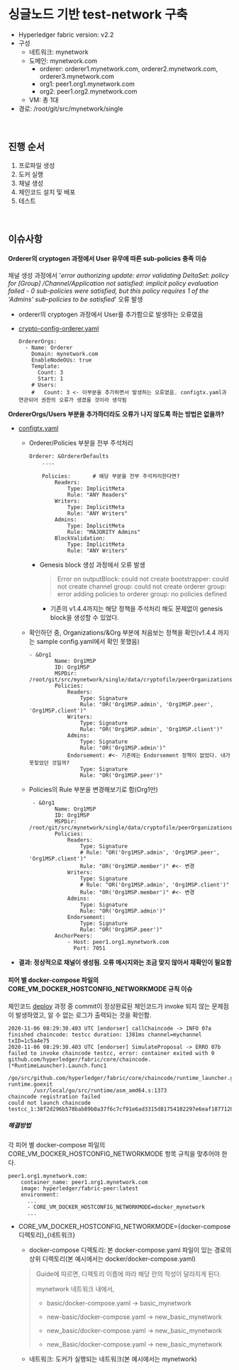

# 싱글노드 기반 test-network 구축

- Hyperledger fabric version: v2.2
- 구성
  - 네트워크: mynetwork
  - 도메인: mynetwork.com
    - orderer: orderer1.mynetwork.com, orderer2.mynetwork.com, orderer3.mynetwork.com
    - org1: peer1.org1.mynetwork.com
    - org2: peer1.org2.mynetwork.com
  - VM: 총 1대
- 경로: /root/git/src/mynetwork/single

<br>

## 진행 순서

1. 프로파일 생성
2. 도커 실행
3. 채널 생성
4. 체인코드 설치 및 배포 
5. 테스트

<br>

## 이슈사항

####  Orderer의 cryptogen 과정에서 User 유무에 따른 sub-policies 충족 이슈

채널 생성 과정에서 '*error authorizing update: error validating DeltaSet: policy for [Group] /Channel/Application not satisfied: implicit policy evaluation failed - 0 sub-policies were satisfied, but this policy requires 1 of the 'Admins' sub-policies to be satisfied*' 오류 발생

- orderer의 cryptogen 과정에서 User를 추가함으로 발생하는 오류였음 

- [crypto-config-orderer.yaml](file/cryptogen/crypto-config-orderer.yaml) 

  ```
  OrdererOrgs:
    - Name: Orderer
      Domain: mynetwork.com
      EnableNodeOUs: true
      Template:
        Count: 3
        Start: 1
      # Users:
      #   Count: 3 <- 이부분을 추가하면서 발생하는 오류였음. configtx.yaml과 연관되어 권한의 오류가 생겼을 것이라 생각됨
  ```



**OrdererOrgs/Users 부분을 추가하더라도 오류가 나지 않도록 하는 방법은 없을까?**

- [configtx.yaml](file/configtx/configtx.yaml)

  - Orderer/Policies 부분을 전부 주석처리

    ```
    Orderer: &OrdererDefaults
        ....
        
        Policies:		# 해당 부분을 전부 주석처리한다면?
            Readers:
                Type: ImplicitMeta
                Rule: "ANY Readers"
            Writers:
                Type: ImplicitMeta
                Rule: "ANY Writers"
            Admins:
                Type: ImplicitMeta
                Rule: "MAJORITY Admins"
            BlockValidation:
                Type: ImplicitMeta
                Rule: "ANY Writers"
    ```

    - Genesis block 생성 과정에서 오류 발생

      > Error on outputBlock: could not create bootstrapper: could not create channel group: could not create orderer group: error adding policies to orderer group: no policies defined

      - 기존의 v1.4.4까지는 해당 정책을 주석처리 해도 문제없이 genesis block을 생성할 수 있었다.

  - 확인하던 중, Organizations/&Org 부분에 처음보는 정책을 확인(v1.4.4 까지는 sample config.yaml에서 확인 못했음)

    ```
    - &Org1        
            Name: Org1MSP
            ID: Org1MSP
            MSPDir: /root/git/src/mynetwork/single/data/cryptofile/peerOrganizations/org1.mynetwork.com/msp
            Policies:
                Readers:
                    Type: Signature
                    Rule: "OR('Org1MSP.admin', 'Org1MSP.peer', 'Org1MSP.client')"
                Writers:
                    Type: Signature
                    Rule: "OR('Org1MSP.admin', 'Org1MSP.client')"
                Admins:
                    Type: Signature
                    Rule: "OR('Org1MSP.admin')"
                Endorsement: #<- 기존에는 Endorsement 정책이 없었다. 내가 못찾았던 것일까?
                    Type: Signature
                    Rule: "OR('Org1MSP.peer')"
    ```

  - Policies의 Rule 부분을 변경해보기로 함(Org1만)

    ```
     - &Org1
            Name: Org1MSP
            ID: Org1MSP
            MSPDir: /root/git/src/mynetwork/single/data/cryptofile/peerOrganizations/org1.mynetwork.com/msp
            Policies:
                Readers:
                    Type: Signature
                    # Rule: "OR('Org1MSP.admin', 'Org1MSP.peer', 'Org1MSP.client')"
                    Rule: "OR('Org1MSP.member')" #<- 변경
                Writers:
                    Type: Signature
                    # Rule: "OR('Org1MSP.admin', 'Org1MSP.client')"
                    Rule: "OR('Org1MSP.member')" #<- 변경
                Admins:
                    Type: Signature
                    Rule: "OR('Org1MSP.admin')"
                Endorsement:
                    Type: Signature
                    Rule: "OR('Org1MSP.peer')"
            AnchorPeers:
                - Host: peer1.org1.mynetwork.com
                  Port: 7051
    ```

- **결과: 정상적으로 채널이 생성됨. 오류 메시지와는 조금 맞지 않아서 재확인이 필요함**



#### 피어 별 docker-compose 파일의 CORE_VM_DOCKER_HOSTCONFIG_NETWORKMODE 규칙 이슈

체인코드 [deploy](script/chaincode/deploy.sh) 과정 중 commit이 정상완료된 체인코드가 invoke 되지 않는 문제점이 발생하였고, 알 수 없는 로그가 출력되는 것을 확인함.

```shell
2020-11-06 08:29:30.403 UTC [endorser] callChaincode -> INFO 07a finished chaincode: testcc duration: 1381ms channel=mychannel txID=1c5a4e75
2020-11-06 08:29:30.403 UTC [endorser] SimulateProposal -> ERRO 07b failed to invoke chaincode testcc, error: container exited with 0
github.com/hyperledger/fabric/core/chaincode.(*RuntimeLauncher).Launch.func1
        /go/src/github.com/hyperledger/fabric/core/chaincode/runtime_launcher.go:118
runtime.goexit
        /usr/local/go/src/runtime/asm_amd64.s:1373
chaincode registration failed
could not launch chaincode testcc_1:38f2d296b578bab89b0a37f6c7cf91e6ad3315d81754102297e6eaf187712871
```

##### 해결방법

각 피어 별 docker-compose 파일의 CORE_VM_DOCKER_HOSTCONFIG_NETWORKMODE 항목 규칙을 맞추어야 한다.

```
peer1.org1.mynetwork.com:
    container_name: peer1.org1.mynetwork.com
    image: hyperledger/fabric-peer:latest
    environment:
      ...
      - CORE_VM_DOCKER_HOSTCONFIG_NETWORKMODE=docker_mynetwork
      ...
```

- CORE_VM_DOCKER_HOSTCONFIG_NETWORKMODE={docker-compose 디렉토리}_{네트워크}

  - docker-compose 디렉토리: 본 docker-compose.yaml 파일이 있는 경로의 상위 디렉토리(본 예시에서는 docker/docker-compose.yaml)

  > Guide에 따르면, 디렉토리 이름에 따라 해당 란의 작성이 달라지게 된다.
  >
  > mynetwork 네트워크 내에서,
  >
  > - basic/docker-compose.yaml -> basic_mynetwork
  >
  > - new-basic/docker-compose.yaml -> new_basic_mynetwork
  > - new_basic/docker-compose.yaml -> new_basic_mynetwork
  > - new_Basic/docker-compose.yaml -> new_basic_mynetwork

  - 네트워크: 도커가 실행되는 네트워크(본 예시에서는 mynetwork)

  